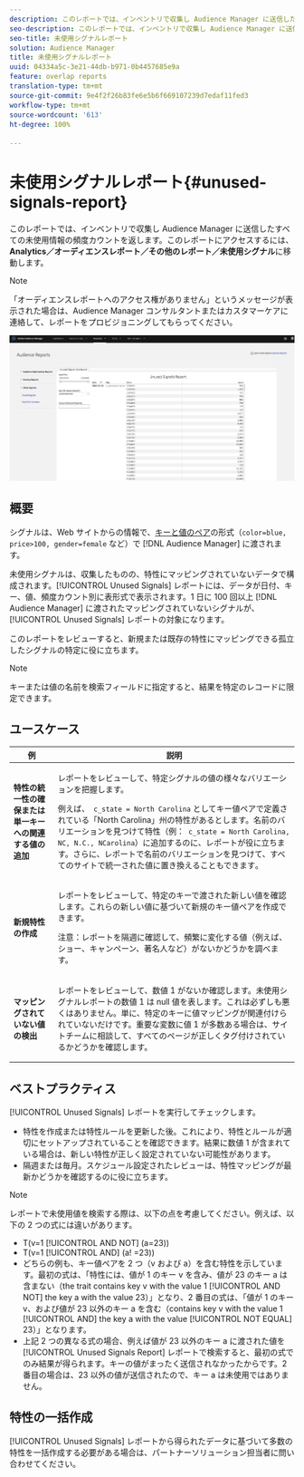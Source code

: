 ```yaml
---
description: このレポートでは、インベントリで収集し Audience Manager に送信したすべての未使用情報の頻度カウントを返します。
seo-description: このレポートでは、インベントリで収集し Audience Manager に送信したすべての未使用情報の頻度カウントを返します。
seo-title: 未使用シグナルレポート
solution: Audience Manager
title: 未使用シグナルレポート
uuid: 04334a5c-3e21-44db-b971-0b4457685e9a
feature: overlap reports
translation-type: tm+mt
source-git-commit: 9e4f2f26b83fe6e5b6f669107239d7edaf11fed3
workflow-type: tm+mt
source-wordcount: '613'
ht-degree: 100%

---
```



# 未使用シグナルレポート{#unused-signals-report}

このレポートでは、インベントリで収集し Audience Manager に送信したすべての未使用情報の頻度カウントを返します。このレポートにアクセスするには、**Analytics／オーディエンスレポート／その他のレポート／未使用シグナル**&#x200B;に移動します。

>[!NOTE]
>
>「オーディエンスレポートへのアクセス権がありません」というメッセージが表示された場合は、Audience Manager コンサルタントまたはカスタマーケアに連絡して、レポートをプロビジョニングしてもらってください。

![未使用シグナルレポートのスクリーンショット](/help/using/reporting/dynamic-reports/assets/unused-signals.png)

## 概要

シグナルは、Web サイトからの情報で、[キーと値のペア](../../reference/key-value-pairs-explained.md)の形式（`color=blue, price>100, gender=female` など）で [!DNL Audience Manager] に渡されます。

未使用シグナルは、収集したものの、特性にマッピングされていないデータで構成されます。[!UICONTROL Unused Signals] レポートには、データが日付、キー、値、頻度カウント別に表形式で表示されます。1 日に 100 回以上 [!DNL Audience Manager] に渡されたマッピングされていないシグナルが、[!UICONTROL Unused Signals] レポートの対象になります。

このレポートをレビューすると、新規または既存の特性にマッピングできる孤立したシグナルの特定に役に立ちます。

>[!NOTE]
>
>キーまたは値の名前を検索フィールドに指定すると、結果を特定のレコードに限定できます。

## ユースケース

<table id="table_E5EE0EC078E14EF4B197243488517A2D"> 
 <thead> 
  <tr> 
   <th colname="col1" class="entry"> 例 </th> 
   <th colname="col2" class="entry"> 説明 </th> 
  </tr> 
 </thead>
 <tbody> 
  <tr> 
   <td colname="col1"> <p><b>特性の統一性の確保または単一キーへの関連する値の追加</b> </p> </td> 
   <td colname="col2"> <p>レポートをレビューして、特定シグナルの値の様々なバリエーションを把握します。 </p> <p>例えば、<code> c_state = North Carolina</code> としてキー値ペアで定義されている「North Carolina」州の特性があるとします。名前のバリエーションを見つけて特性（例：<code> c_state = North Carolina, NC, N.C., NCarolina</code>）に追加するのに、レポートが役に立ちます。さらに、レポートで名前のバリエーションを見つけて、すべてのサイトで統一された値に置き換えることもできます｡ </p> <p> </p> </td> 
  </tr> 
  <tr> 
   <td colname="col1"> <p><b>新規特性の作成</b> </p> </td> 
   <td colname="col2"> <p>レポートをレビューして、特定のキーで渡された新しい値を確認します。これらの新しい値に基づいて新規のキー値ペアを作成できます。 </p> <p> <p>注意：レポートを隔週に確認して、頻繁に変化する値（例えば、ショー、キャンペーン、著名人など）がないかどうかを調べます。 </p> </p> </td> 
  </tr> 
  <tr> 
   <td colname="col1"> <p><b>マッピングされていない値の検出</b> </p> </td> 
   <td colname="col2"> <p>レポートをレビューして、数値 1 がないか確認します。<span class="wintitle">未使用シグナル</span>レポートの数値 1 は null 値を表します。これは必ずしも悪くはありません。単に、特定のキーに値マッピングが関連付けられていないだけです。重要な変数に値 1 が多数ある場合は、サイトチームに相談して、すべてのページが正しくタグ付けされているかどうかを確認します。 </p> </td> 
  </tr> 
 </tbody> 
</table>

## ベストプラクティス

[!UICONTROL Unused Signals] レポートを実行してチェックします。

* 特性を作成または特性ルールを更新した後。これにより、特性とルールが適切にセットアップされていることを確認できます。結果に数値 1 が含まれている場合は、新しい特性が正しく設定されていない可能性があります。
* 隔週または毎月。スケジュール設定されたレビューは、特性マッピングが最新かどうかを確認するのに役に立ちます。

>[!NOTE]
>
>レポートで未使用値を検索する際は、以下の点を考慮してください。例えば、以下の 2 つの式には違いがあります。

* T(v=1 [!UICONTROL AND NOT] (a=23))
* T(v=1 [!UICONTROL AND] (a! =23))
* どちらの例も、キー値ペアを 2 つ（v および a）を含む特性を示しています。最初の式は、「特性には、値が 1 のキー v を含み、値が 23 のキー a は含まない（the trait contains key v with the value 1 [!UICONTROL AND NOT] the key a with the value 23）」となり、2 番目の式は、「値が 1 のキー v、および値が 23 以外のキー a を含む（contains key v with the value 1 [!UICONTROL AND] the key a with the value [!UICONTROL NOT EQUAL] 23）」となります。
* 上記 2 つの異なる式の場合、例えば値が 23 以外のキー a に渡された値を [!UICONTROL Unused Signals Report] レポートで検索すると、最初の式でのみ結果が得られます。キーの値がまったく送信されなかったからです。2 番目の場合は、23 以外の値が送信されたので、キー a は未使用ではありません。

## 特性の一括作成

[!UICONTROL Unused Signals] レポートから得られたデータに基づいて多数の特性を一括作成する必要がある場合は、パートナーソリューション担当者に問い合わせてください。
